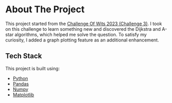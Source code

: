 # About The Project
This project started from the [Challenge Of Wits 2023 (Challenge 3)](https://www.dtcareers.gov.sg/files/Challenge3_Answer.pdf). I took on this challenge to learn something new and discovered the Dijkstra and A-star algorithms, which helped me solve the question. To satisfy my curiosity, I added a graph plotting feature as an additional enhancement.

## Tech Stack
This project is built using:
- [Python](https://www.python.org/)
- [Pandas](https://pandas.pydata.org/)
- [Numpy](https://numpy.org/)
- [Matplotlib](https://matplotlib.org/)
